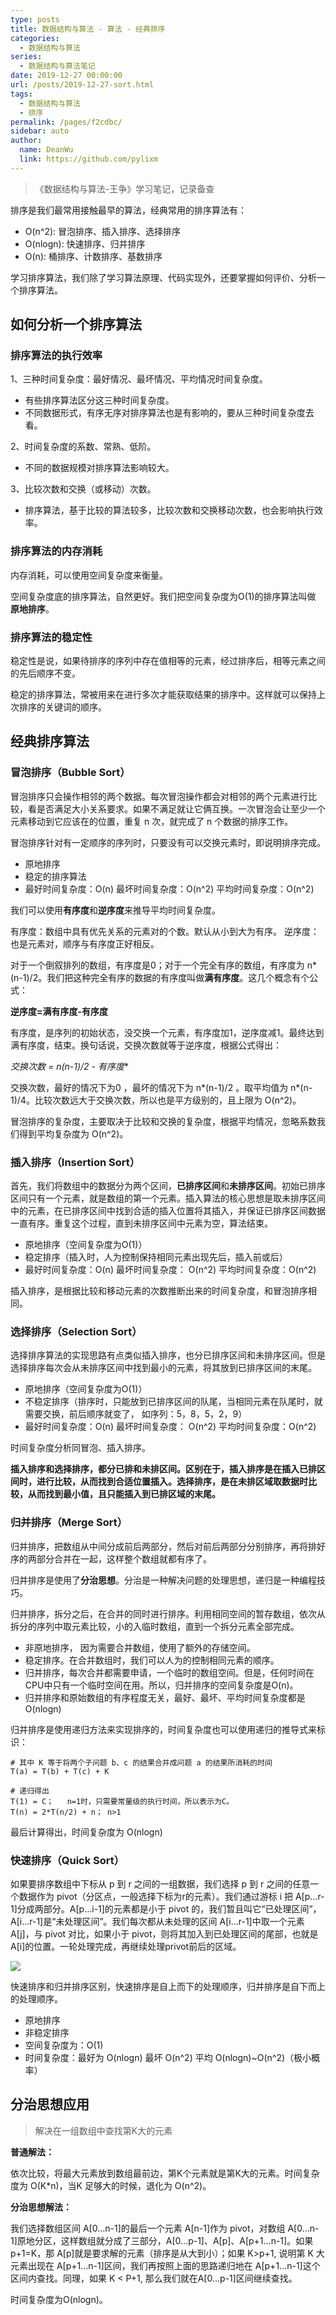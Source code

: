 ```yaml
---
type: posts
title: 数据结构与算法 - 算法 - 经典排序
categories: 
  - 数据结构与算法
series: 
  - 数据结构与算法笔记
date: 2019-12-27 00:00:00
url: /posts/2019-12-27-sort.html
tags: 
  - 数据结构与算法
  - 排序
permalink: /pages/f2cdbc/
sidebar: auto
author: 
  name: DeanWu
  link: https://github.com/pylixm
---
```


> 《数据结构与算法-王争》学习笔记，记录备查


排序是我们最常用接触最早的算法，经典常用的排序算法有：

- O(n^2): 冒泡排序、插入排序、选择排序
- O(nlogn): 快速排序、归并排序
- O(n): 桶排序、计数排序、基数排序

学习排序算法，我们除了学习算法原理、代码实现外，还要掌握如何评价、分析一个排序算法。

## 如何分析一个排序算法

### 排序算法的执行效率

1、三种时间复杂度：最好情况、最坏情况、平均情况时间复杂度。

- 有些排序算法区分这三种时间复杂度。
- 不同数据形式，有序无序对排序算法也是有影响的，要从三种时间复杂度去看。

2、时间复杂度的系数、常熟、低阶。

- 不同的数据规模对排序算法影响较大。

3、比较次数和交换（或移动）次数。

- 排序算法，基于比较的算法较多，比较次数和交换移动次数，也会影响执行效率。


### 排序算法的内存消耗

内存消耗，可以使用空间复杂度来衡量。

空间复杂度底的排序算法，自然更好。我们把空间复杂度为O(1)的排序算法叫做 **原地排序**。

### 排序算法的稳定性

稳定性是说，如果待排序的序列中存在值相等的元素，经过排序后，相等元素之间的先后顺序不变。

稳定的排序算法，常被用来在进行多次才能获取结果的排序中。这样就可以保持上次排序的关键词的顺序。

## 经典排序算法

### 冒泡排序（Bubble Sort）

冒泡排序只会操作相邻的两个数据。每次冒泡操作都会对相邻的两个元素进行比较，看是否满足大小关系要求。如果不满足就让它俩互换。一次冒泡会让至少一个元素移动到它应该在的位置，重复 n 次，就完成了 n 个数据的排序工作。

冒泡排序针对有一定顺序的序列时，只要没有可以交换元素时，即说明排序完成。

- 原地排序
- 稳定的排序算法
- 最好时间复杂度：O(n)  最坏时间复杂度：O(n^2)  平均时间复杂度：O(n^2)

我们可以使用**有序度**和**逆序度**来推导平均时间复杂度。

有序度：数组中具有优先关系的元素对的个数。默认从小到大为有序。
逆序度：也是元素对，顺序与有序度正好相反。

对于一个倒叙排列的数组，有序度是0；对于一个完全有序的数组，有序度为 n*(n-1)/2。我们把这种完全有序的数据的有序度叫做**满有序度**。这几个概念有个公式：

**逆序度=满有序度-有序度**

有序度，是序列的初始状态，没交换一个元素，有序度加1，逆序度减1。最终达到满有序度，结束。换句话说，交换次数就等于逆序度，根据公式得出：

**交换次数 = n*(n-1)/2 - 有序度**

交换次数，最好的情况下为0 ，最坏的情况下为 n*(n-1)/2 。取平均值为 n*(n-1)/4。比较次数远大于交换次数，所以也是平方级别的，且上限为 O(n^2)。

冒泡排序的复杂度，主要取决于比较和交换的复杂度，根据平均情况，忽略系数我们得到平均复杂度为 O(n^2)。 


### 插入排序（Insertion Sort）

首先，我们将数组中的数据分为两个区间，**已排序区间**和**未排序区间**。初始已排序区间只有一个元素，就是数组的第一个元素。插入算法的核心思想是取未排序区间中的元素，在已排序区间中找到合适的插入位置将其插入，并保证已排序区间数据一直有序。重复这个过程，直到未排序区间中元素为空，算法结束。


- 原地排序（空间复杂度为O(1)）
- 稳定排序（插入时，人为控制保持相同元素出现先后，插入前或后）
- 最好时间复杂度：O(n)  最坏时间复杂度： O(n^2) 平均时间复杂度：O(n^2)

插入排序，是根据比较和移动元素的次数推断出来的时间复杂度，和冒泡排序相同。


### 选择排序（Selection Sort）

选择排序算法的实现思路有点类似插入排序，也分已排序区间和未排序区间。但是选择排序每次会从未排序区间中找到最小的元素，将其放到已排序区间的末尾。

- 原地排序（空间复杂度为O(1)）
- 不稳定排序（排序时，只能放到已排序区间的队尾，当相同元素在队尾时，就需要交换，前后顺序就变了， 如序列：5，8，5，2，9）
- 最好时间复杂度：O(n)  最坏时间复杂度： O(n^2)  平均时间复杂度：O(n^2)

时间复杂度分析同冒泡、插入排序。


**插入排序和选择排序，都分已排和未排区间。区别在于，插入排序是在插入已排区间时，进行比较，从而找到合适位置插入。选择排序，是在未排区域取数据时比较，从而找到最小值，且只能插入到已排区域的末尾。**


### 归并排序（Merge Sort）

归并排序，把数组从中间分成前后两部分，然后对前后两部分分别排序，再将排好序的两部分合并在一起，这样整个数组就都有序了。

归并排序是使用了**分治思想**。分治是一种解决问题的处理思想，递归是一种编程技巧。

归并排序，拆分之后，在合并的同时进行排序。利用相同空间的暂存数组，依次从拆分的序列中取元素比较，小的入临时数组，直到一个拆分元素全部完成。

- 非原地排序， 因为需要合并数组，使用了额外的存储空间。
- 稳定排序。在合并数组时，我们可以人为的控制相同元素的顺序。
- 归并排序，每次合并都需要申请，一个临时的数组空间。但是，任何时间在CPU中只有一个临时空间在用。所以，归并排序的空间复杂度是O(n)。
- 归并排序和原始数组的有序程度无关，最好、最坏、平均时间复杂度都是  O(nlogn)

归并排序是使用递归方法来实现排序的，时间复杂度也可以使用递归的推导式来标识：


```
# 其中 K 等于将两个子问题 b、c 的结果合并成问题 a 的结果所消耗的时间
T(a) = T(b) + T(c) + K

# 递归得出
T(1) = C；   n=1时，只需要常量级的执行时间，所以表示为C。
T(n) = 2*T(n/2) + n； n>1
```

最后计算得出，时间复杂度为 O(nlogn)



### 快速排序（Quick Sort）

如果要排序数组中下标从 p 到 r 之间的一组数据，我们选择 p 到 r 之间的任意一个数据作为 pivot（分区点，一般选择下标为r的元素）。我们通过游标 i 把 A[p…r-1]分成两部分。A[p…i-1]的元素都是小于 pivot 的，我们暂且叫它“已处理区间”，A[i…r-1]是“未处理区间”。我们每次都从未处理的区间 A[i…r-1]中取一个元素 A[j]，与 pivot 对比，如果小于 pivot，则将其加入到已处理区间的尾部，也就是 A[i]的位置。一轮处理完成，再继续处理privot前后的区域。

![](/static/imgs/complexity/quick_sort.jpg)

快速排序和归并排序区别，快速排序是自上而下的处理顺序，归并排序是自下而上的处理顺序。


- 原地排序
- 非稳定排序
- 空间复杂度为：O(1)
- 时间复杂度：最好为 O(nlogn) 最坏 O(n^2) 平均 O(nlogn)~O(n^2)（极小概率）


## 分治思想应用

> 解决在一组数组中查找第K大的元素


**普通解法：**

依次比较，将最大元素放到数组最前边，第K个元素就是第K大的元素。时间复杂度为 O(K*n)，当K 足够大的时候，退化为 O(n^2)。

**分治思想解法：**

我们选择数组区间 A[0…n-1]的最后一个元素 A[n-1]作为 pivot，对数组 A[0…n-1]原地分区，这样数组就分成了三部分，A[0…p-1]、A[p]、A[p+1…n-1]。如果 p+1=K，那 A[p]就是要求解的元素（排序是从大到小）；如果 K>p+1, 说明第 K 大元素出现在 A[p+1…n-1]区间，我们再按照上面的思路递归地在 A[p+1…n-1]这个区间内查找。同理，如果 K < P+1, 那么我们就在A[0…p-1]区间继续查找。

时间复杂度为O(nlogn)。

